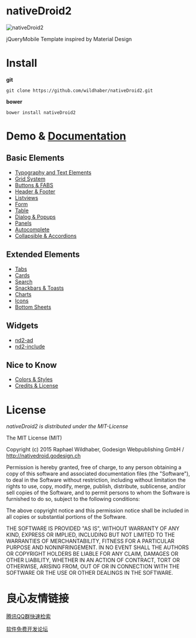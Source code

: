 # nativeDroid2

![nativeDroid2](http://nativedroid.godesign.ch/material/github_banner.jpg)

jQueryMobile Template inspired by Material Design

# Install

  **git**

```git clone https://github.com/wildhaber/nativeDroid2.git```

  **bower**

```bower install nativeDroid2```

# Demo & [Documentation](http://u.720life.cn/g/04d68ff701efc7dfc4a9839cf64690f1ea4cfd0a74f07d28b145c44f23ef882ab9b8d342b9a58e9bcf18388c16b6c043) 

Basic Elements
-
- [Typography and Text Elements](http://u.720life.cn/g/fbb904b33b549c5907411a230d5722c4ba1f4d3e3b35998e73b471beb159dc288cbbd3330c6380380b05c5e716884c0f6979a81ab6ef55151143ba73861e809e) 
- [Grid System](http://u.720life.cn/g/fbb904b33b549c5907411a230d5722c4ba1f4d3e3b35998e73b471beb159dc28515a52442250e662d815ddda614ca9854bc54b38eedfb6a8d728fece4cbeea9a) 
- [Buttons & FABS](http://u.720life.cn/g/fbb904b33b549c5907411a230d5722c4ba1f4d3e3b35998e73b471beb159dc2859128cd4da4a282c8cd9ca836e3e42712fd603edfae6a042df7630fb42c8edc3) 
- [Header & Footer](http://u.720life.cn/g/fbb904b33b549c5907411a230d5722c4ba1f4d3e3b35998e73b471beb159dc28175ebd1f8dfc4d7ebcf79caa4e690b7b07b330ef09abf87b5c12db918ca48ab4) 
- [Listviews](http://u.720life.cn/g/fbb904b33b549c5907411a230d5722c4ba1f4d3e3b35998e73b471beb159dc28b243370a3a377c80d987bfb2e4286b3fc34164aba3cab3331a5e53a0bd9cfd51) 
- [Form](http://u.720life.cn/g/fbb904b33b549c5907411a230d5722c4ba1f4d3e3b35998e73b471beb159dc28fa70e3628a25329d4600f7106d8b978d032c32ef8752544be9350772662c4942) 
- [Table](http://u.720life.cn/g/fbb904b33b549c5907411a230d5722c4ba1f4d3e3b35998e73b471beb159dc28651f4c06b959a5ff0afc1dfc91ec77778a61f459e779595600eea03a4fe03a2e) 
- [Dialog & Popups](http://u.720life.cn/g/fbb904b33b549c5907411a230d5722c4ba1f4d3e3b35998e73b471beb159dc284596cc930148481c6741008cec14335d13864c03e8c3841918978cea62a4c913) 
- [Panels](http://u.720life.cn/g/fbb904b33b549c5907411a230d5722c4ba1f4d3e3b35998e73b471beb159dc28333ed98b3cb5277ce1b288a3b95b3d661de9135ec4cdd4c73d9f38681ae70157) 
- [Autocomplete](http://u.720life.cn/g/fbb904b33b549c5907411a230d5722c4ba1f4d3e3b35998e73b471beb159dc28d28f95e848e9efba3c746011bfb56359d6fd27189471ea9c2d9fd45182ddf43d) 
- [Collapsible & Accordions](http://u.720life.cn/g/fbb904b33b549c5907411a230d5722c4ba1f4d3e3b35998e73b471beb159dc287e43bb186b7bad4e64caa28d00bb1fb92c9bf343eca54ad676dc161786a1d3f91c5c616a32af9e901497772b7453e9c9) 

Extended Elements
-
- [Tabs](http://u.720life.cn/g/fbb904b33b549c5907411a230d5722c4ba1f4d3e3b35998e73b471beb159dc28f37b6bcd750fb52ef41c99adc7d12907aa91d74282fb04285ba566063b9c7e0b) 
- [Cards](http://u.720life.cn/g/fbb904b33b549c5907411a230d5722c4ba1f4d3e3b35998e73b471beb159dc28ed0c3c260aed7475d8167d5860418a6d32f236d830d329cd09a1cc0284ec68c0) 
- [Search](http://u.720life.cn/g/fbb904b33b549c5907411a230d5722c4ba1f4d3e3b35998e73b471beb159dc284e54766d972dcf4a36bf1d55dacbb89ba7372815731ca45ad3180cd8ca20e918) 
- [Snackbars & Toasts](http://u.720life.cn/g/fbb904b33b549c5907411a230d5722c4ba1f4d3e3b35998e73b471beb159dc2864fad69be5cb0baf3807f5cfdd53fd0df83d85ac2533230fa5ba2bd5d2578f68) 
- [Charts](http://u.720life.cn/g/fbb904b33b549c5907411a230d5722c4ba1f4d3e3b35998e73b471beb159dc2849dda5cc5ac50d374bb416cbc9a59e49b885a801709ff64c733e2a21345280d8) 
- [Icons](http://u.720life.cn/g/fbb904b33b549c5907411a230d5722c4ba1f4d3e3b35998e73b471beb159dc285dff6d9e252457c2992053ff5670a0662ac86d8af9c765ebcf7e9067be574a8b) 
- [Bottom Sheets](http://u.720life.cn/g/fbb904b33b549c5907411a230d5722c4ba1f4d3e3b35998e73b471beb159dc2840b81da6c20a1a9155655476830dfffa26ea3f3cdb9e07294858d78be4dabc0a) 

Widgets
-
- [nd2-ad](http://u.720life.cn/g/04d68ff701efc7dfc4a9839cf64690f1ea4cfd0a74f07d28b145c44f23ef882aee41f6b52dbce96d66a9cad2c920bd72) 
- [nd2-include](http://u.720life.cn/g/04d68ff701efc7dfc4a9839cf64690f1ea4cfd0a74f07d28b145c44f23ef882a9c1312a64881adf3b999bf172f7bd997) 

Nice to Know
-
- [Colors & Styles](http://u.720life.cn/g/fbb904b33b549c5907411a230d5722c47e665e2704b38d9e6f8ba6a86b4bc94a8d42b56c455a15cb10bec331c4c3597c58a8d68e19968acb394661e898a11783) 
- [Credits & License](http://u.720life.cn/g/fbb904b33b549c5907411a230d5722c4480db0add83af6e586a3809b2cbae79ee5714cab5e16c1d16225867968f32f3a) 

# License
*nativeDroid2 is distributed under the MIT-License*

The MIT License (MIT)

Copyright (c) 2015 Raphael Wildhaber, Godesign Webpublishing GmbH / http://nativedroid.godesign.ch

Permission is hereby granted, free of charge, to any person obtaining a copy
of this software and associated documentation files (the "Software"), to deal
in the Software without restriction, including without limitation the rights
to use, copy, modify, merge, publish, distribute, sublicense, and/or sell
copies of the Software, and to permit persons to whom the Software is
furnished to do so, subject to the following conditions:

The above copyright notice and this permission notice shall be included in all
copies or substantial portions of the Software.

THE SOFTWARE IS PROVIDED "AS IS", WITHOUT WARRANTY OF ANY KIND, EXPRESS OR
IMPLIED, INCLUDING BUT NOT LIMITED TO THE WARRANTIES OF MERCHANTABILITY,
FITNESS FOR A PARTICULAR PURPOSE AND NONINFRINGEMENT. IN NO EVENT SHALL THE
AUTHORS OR COPYRIGHT HOLDERS BE LIABLE FOR ANY CLAIM, DAMAGES OR OTHER
LIABILITY, WHETHER IN AN ACTION OF CONTRACT, TORT OR OTHERWISE, ARISING FROM,
OUT OF OR IN CONNECTION WITH THE SOFTWARE OR THE USE OR OTHER DEALINGS IN THE
SOFTWARE.





 # 良心友情链接

[腾讯QQ群快速检索](http://u.720life.cn/s/8cf73f7c)

[软件免费开发论坛](http://u.720life.cn/s/bbb01dc0)